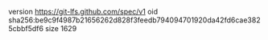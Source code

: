 version https://git-lfs.github.com/spec/v1
oid sha256:be9c9f4987b21656262d828f3feedb794094701920da42fd6cae3825cbbf5df6
size 1629
